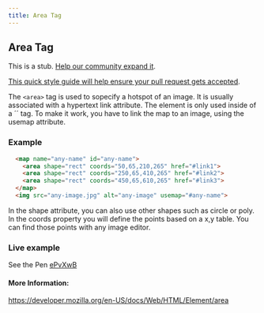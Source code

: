 ```yaml
---
title: Area Tag
---
```

## Area Tag

This is a stub. <a href='https://github.com/freecodecamp/guides/tree/master/src/pages/html/elements/area-tag/index.md' target='_blank' rel='nofollow'>Help our community expand it</a>.

<a href='https://github.com/freecodecamp/guides/blob/master/README.md' target='_blank' rel='nofollow'>This quick style guide will help ensure your pull request gets accepted</a>.

<!-- The article goes here, in GitHub-flavored Markdown. Feel free to add YouTube videos, images, and CodePen/JSBin embeds  -->
The `<area>` tag is used to sopecify a hotspot of an image. It is usually associated with a hypertext link attribute.
The element is only used inside of a ´<map>´ tag.
To make it work, you have to link the map to an image, using the usemap attribute.
  
### Example
```html
  <map name="any-name" id="any-name">
    <area shape="rect" coords="50,65,210,265" href="#link1">
    <area shape="rect" coords="250,65,410,265" href="#link2">
    <area shape="rect" coords="450,65,610,265" href="#link3">
  </map>
  <img src="any-image.jpg" alt="any-image" usemap="#any-name">
```
In the shape attribute, you can also use other shapes such as circle or poly.
In the coords property you will define the points based on a x,y table. You can find those points with any image editor.

### Live example
<!-- did not find how to embed a codepen example in here -->
See the Pen <a href="https://codepen.io/beumsk/pen/ePvXwB/">ePvXwB</a>

#### More Information:
<!-- Please add any articles you think might be helpful to read before writing the article -->
https://developer.mozilla.org/en-US/docs/Web/HTML/Element/area

